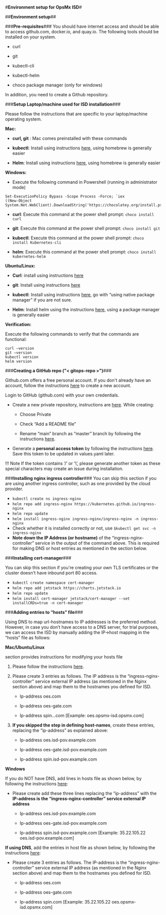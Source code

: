#**Environment setup for OpsMx ISD**#

##**Environment setup**##

###**Pre-requisites**###
You should have internet access and should be able to access github.com, docker.io, 
and quay.io. The following tools should be installed on your system.

* curl 

* git 

* kubectl-cli
 
* kubectl-helm
 
* choco package manager (only for windows)

In addition, you need to create a Github repository.

###**Setup Laptop/machine used for ISD installation**###

Please follow the instructions that are specific to your laptop/machine operating system.

**Mac:**

* **curl, git** : Mac comes preinstalled with these commands

* **kubectl**: Install using instructions [here](https://kubernetes.io/docs/tasks/tools/install-kubectl-macos/), 
using homebrew is generally easier

* **Helm**: Install using instructions [here](https://helm.sh/docs/intro/install/), using homebrew is generally easier


**Windows:**

* Execute the following command in Powershell (running in administrator mode)
```
Set-ExecutionPolicy Bypass -Scope Process -Force; `iex 
((New-Object System.Net.WebClient).DownloadString('https://chocolatey.org/install.ps1'))
```
* **curl**: Execute this command at the power shell prompt: ```choco install curl```

* **git**: Execute this command at the power shell prompt: ```choco install git```

* **kubectl**: Execute this command at the power shell prompt: ```choco install Kubernetes-cli```
 
* **helm**: Execute this command at the power shell prompt: ```choco install kubernetes-helm```


**Ubuntu/Linux:**

* **Curl**: install using instructions [here](https://linuxize.com/post/how-to-install-and-use-curl-on-ubuntu-20-04/)

* **git**: Install using instructions [here](https://www.digitalocean.com/community/tutorials/how-to-install-git-on-ubuntu-20-04)

* **kubectl**: Install using instructions [here](https://kubernetes.io/docs/tasks/tools/install-kubectl-linux/), 
go with “using native package manager” if you are not sure.

* **Helm**: Install helm using the instructions [here](https://helm.sh/docs/intro/install/), 
using a package manager is generally easier

**Verification:**

Execute the following commands to verify that the commands are functional:

```
curl –version 
git –version 
kubectl version 
helm version
```

###**Creating a GitHub repo ("< **gitops-repo** >")**###

Github.com offers a free personal account. If you don't already have an account, 
follow the instructions [here](https://docs.github.com/en/get-started/signing-up-for-github/signing-up-for-a-new-github-account) 
to create a new account.

Login to GitHub (github.com) with your own credentials. 

* Create a new private repository, instructions are [here](https://docs.github.com/en/get-started/quickstart/create-a-repo). 
While creating:

	* Choose Private

	* Check “Add a README file”

	* Rename “main” branch as “master” branch by following the instructions [here](https://docs.github.com/en/repositories/configuring-branches-and-merges-in-your-repository/managing-branches-in-your-repository/renaming-a-branch).

* Generate a **personal access token** by following the instructions [here](https://docs.github.com/en/authentication/keeping-your-account-and-data-secure/creating-a-personal-access-token). 
Save this token to be updated in values.yaml later.

!!! Note
    If the token contains ‘/’ or ‘\’, please generate another token as these special characters may create an issue during installation.


###**Installing nginx ingress controller**###
You can skip this section if you are using another ingress controller, such as one provided by the cloud provider.

* ```kubectl create ns ingress-nginx``` 
* ```helm repo add ingress-nginx https://kubernetes.github.io/ingress-nginx``` 
* ```helm repo update``` 
* ```helm install ingress-nginx ingress-nginx/ingress-nginx -n ingress-nginx``` 
* Check whether it is installed correctly or not, use ```$kubectl get svc -n ingress-nginx``` 
* **Note down the IP Address (or hostname)** of the “ingress-nginx-controller” service in the output of the command above. 
This is required for making DNS or host entries as mentioned in the section below.


###**Installing cert-manager**###

You can skip this section if you're creating your own TLS certificates or the cluster doesn't have inbound port 80 access.

* ```kubectl create namespace cert-manager``` 
* ```helm repo add jetstack https://charts.jetstack.io``` 
* ```helm repo update``` 
* ```helm install cert-manager jetstack/cert-manager --set installCRDs=true -n cert-manager```


###**Adding entries to “hosts” file**###

Using DNS to map url-hostnames to IP addresses is the preferred method. However, in case you don’t have access to a DNS server, 
for trial purposes, we can access the ISD by manually adding the IP->host mapping in the “hosts” file as follows:


**Mac/Ubuntu/Linux**

section provides instructions for modifying your hosts file

1. Please follow the instructions [here](https://docs.rackspace.com/support/how-to/modify-your-hosts-file/).
2. Please create 3 entries as follows. The IP address is the “ingress-nginx-controller” service external IP 
address (as mentioned in the Nginx section above) and map them to the hostnames you defined for ISD.
	* Ip-address oes.com
 
	* Ip-address oes-gate.com
 
	* Ip-address spin...com [Example: oes.opsmx-isd.opsmx.com]

3. **If you skipped the step in defining host-names**, create these entries, replacing the “ip-address” as explained above:

	* Ip-address oes.isd-pov.example.com
 
	* Ip-address oes-gate.isd-pov.example.com
 
	* Ip-address spin.isd-pov.example.com


**Windows**

If you do NOT have DNS, add lines in hosts file as shown below, by following the 
instructions [here](https://docs.rackspace.com/support/how-to/modify-your-hosts-file/):

* Please create add these three lines replacing the “ip-address” with the **IP-address 
is the “ingress-nginx-controller” service external IP address**

	* Ip-address oes.isd-pov.example.com 

	* Ip-address oes-gate.isd-pov.example.com 

	* Ip-address spin.isd-pov.example.com [Example: 35.22.105.22 oes.isd-pov.example.com] 

**If using DNS**, add the entries in host file as shown below, by following the 
instructions [here](https://docs.rackspace.com/support/how-to/modify-your-hosts-file/):

* Please create 3 entries as follows. The IP-address is the “ingress-nginx-controller” service 
external IP address (as mentioned in the Nginx section above) and map them to the hostnames you defined for ISD.

	* Ip-address oes.com 

	* Ip-address oes-gate.com 

	* Ip-address spin.com [Example: 35.22.105.22 oes.opsmx-isd.opsmx.com] 





 
 









 


